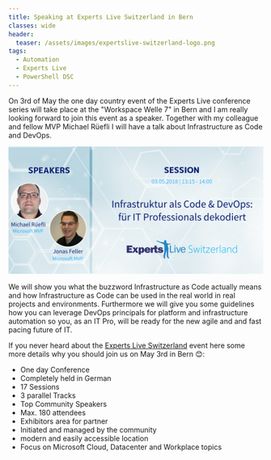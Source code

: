 ```yaml
---
title: Speaking at Experts Live Switzerland in Bern
classes: wide
header:
  teaser: /assets/images/expertslive-switzerland-logo.png
tags:
  - Automation
  - Experts Live
  - PowerShell DSC
---
```


On 3rd of May the one day country event of the Experts Live conference series will take place at the "Workspace Welle 7" in Bern and I am really looking forward to join this event as a speaker. Together with my colleague and fellow MVP Michael Rüefli I will have a talk about Infrastructure as Code and DevOps.

![ELCHBanner](/assets/images/Michael-Ruefli-and-Jonas-Feller_ELCH18.png)

We will show you what the buzzword Infrastructure as Code actually means and how Infrastructure as Code can be used in the real world in real projects and environments. Furthermore we will give you some guidelines how you can leverage DevOps principals for platform and infrastructure automation so you, as an IT Pro, will be ready for the new agile and and fast pacing future of IT.

If you never heard about the <a href="https://www.expertslive.ch/" target="_blank">Experts Live Switzerland</a> event here some more details why you should join us on May 3rd in Bern 😊:

* One day Conference
* Completely held in German
* 17 Sessions
* 3 parallel Tracks
* Top Community Speakers
* Max. 180 attendees
* Exhibitors area for partner
* Initiated and managed by the community
* modern and easily accessible location
* Focus on Microsoft Cloud, Datacenter and Workplace topics
